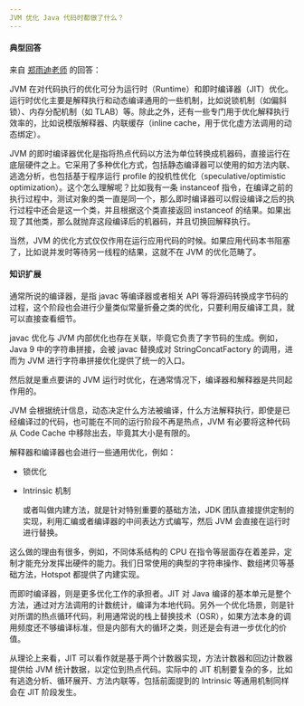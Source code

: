 ```yaml
---
JVM 优化 Java 代码时都做了什么？
---
```


#### 典型回答

来自 [郑雨迪老师](https://time.geekbang.org/column/intro/108?utm_source=app&utm_medium=article&utm_campaign=108-presell&utm_content=java) 的回答：

JVM 在对代码执行的优化可分为运行时（Runtime）和即时编译器（JIT）优化。运行时优化主要是解释执行和动态编译通用的一些机制，比如说锁机制（如偏斜锁）、内存分配机制（如 TLAB）等。除此之外，还有一些专门用于优化解释执行效率的，比如说模版解释器、内联缓存（inline cache，用于优化虚方法调用的动态绑定）。

JVM 的即时编译器优化是指将热点代码以方法为单位转换成机器码，直接运行在底层硬件之上。它采用了多种优化方式，包括静态编译器可以使用的如方法内联、逃逸分析，也包括基于程序运行 profile 的投机性优化（speculative/optimistic optimization）。这个怎么理解呢？比如我有一条 instanceof 指令，在编译之前的执行过程中，测试对象的类一直是同一个，那么即时编译器可以假设编译之后的执行过程中还会是这一个类，并且根据这个类直接返回 instanceof 的结果。如果出现了其他类，那么就抛弃这段编译后的机器码，并且切换回解释执行。

当然，JVM 的优化方式仅仅作用在运行应用代码的时候。如果应用代码本书阻塞了，比如说并发时等待另一线程的结果，这就不在 JVM 的优化范畴了。

#### 知识扩展

通常所说的编译器，是指 javac 等编译器或者相关 API 等将源码转换成字节码的过程，这个阶段也会进行少量类似常量折叠之类的优化，只要利用反编译工具，就可以直接查看细节。

javac 优化与 JVM 内部优化也存在关联，毕竟它负责了字节码的生成。例如，Java 9 中的字符串拼接，会被 javac 替换成对 StringConcatFactory 的调用，进而为 JVM 进行字符串拼接优化提供了统一的入口。

然后就是重点要讲的 JVM 运行时优化，在通常情况下，编译器和解释器是共同起作用的。

JVM 会根据统计信息，动态决定什么方法被编译，什么方法解释执行，即使是已经编译过的代码，也可能在不同的运行阶段不再是热点，JVM 有必要将这种代码从 Code Cache 中移除出去，毕竟其大小是有限的。

解释器和编译器也会进行一些通用优化，例如：

- 锁优化

- Intrinsic 机制

  或者叫做内建方法，就是针对特别重要的基础方法，JDK 团队直接提供定制的实现，利用汇编或者编译器的中间表达方式编写，然后 JVM 会直接在运行时进行替换。

这么做的理由有很多，例如，不同体系结构的 CPU 在指令等层面存在着差异，定制才能充分发挥出硬件的能力。我们日常使用的典型的字符串操作、数组拷贝等基础方法，Hotspot 都提供了内建实现。

而即时编译器，则是更多优化工作的承担者。JIT 对 Java 编译的基本单元是整个方法，通过对方法调用的计数统计，编译为本地代码。另外一个优化场景，则是针对所谓的热点循环代码，利用通常说的栈上替换技术（OSR），如果方法本身的调用频度还不够编译标准，但是内部有大的循环之类，则还是会有进一步优化的价值。

从理论上来看，JIT 可以看作就是基于两个计数器实现，方法计数器和回边计数器提供给 JVM 统计数据，以定位到热点代码。实际中的 JIT 机制要复杂的多，比如有逃逸分析、循环展开、方法内联等，包括前面提到的 Intrinsic 等通用机制同样会在 JIT 阶段发生。